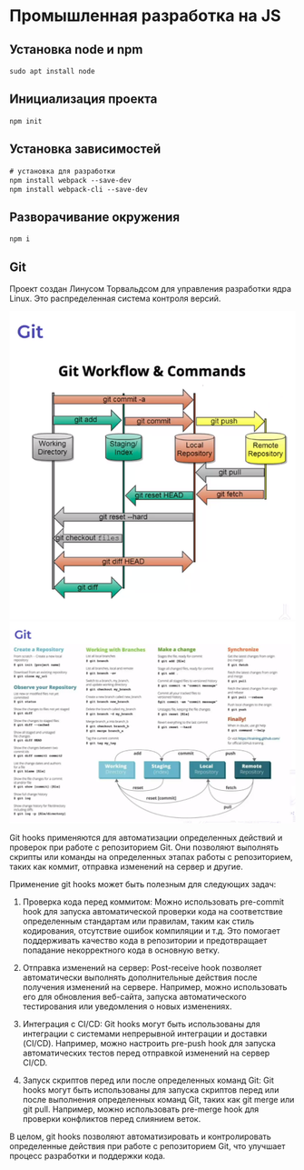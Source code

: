 # Промышленная разработка на JS

## Установка node и npm

```
sudo apt install node
```

## Инициализация проекта

```
npm init
```

## Установка зависимостей

```
# установка для разработки
npm install webpack --save-dev
npm install webpack-cli --save-dev
```

## Разворачивание окружения

```
npm i
```

## Git

Проект создан Линусом Торвальдсом для управления разработки ядра Linux. 
Это распределенная система контроля версий.

![](./img/img0.png)
![](./img/img1.png)

Git hooks применяются для автоматизации определенных действий и проверок при работе с репозиторием Git. Они позволяют выполнять скрипты или команды на определенных этапах работы с репозиторием, таких как коммит, отправка изменений на сервер и другие.

Применение git hooks может быть полезным для следующих задач:

1. Проверка кода перед коммитом: Можно использовать pre-commit hook для запуска автоматической проверки кода на соответствие определенным стандартам или правилам, таким как стиль кодирования, отсутствие ошибок компиляции и т.д. Это помогает поддерживать качество кода в репозитории и предотвращает попадание некорректного кода в основную ветку.

2. Отправка изменений на сервер: Post-receive hook позволяет автоматически выполнять дополнительные действия после получения изменений на сервере. Например, можно использовать его для обновления веб-сайта, запуска автоматического тестирования или уведомления о новых изменениях.

3. Интеграция с CI/CD: Git hooks могут быть использованы для интеграции с системами непрерывной интеграции и доставки (CI/CD). Например, можно настроить pre-push hook для запуска автоматических тестов перед отправкой изменений на сервер CI/CD.

4. Запуск скриптов перед или после определенных команд Git: Git hooks могут быть использованы для запуска скриптов перед или после выполнения определенных команд Git, таких как git merge или git pull. Например, можно использовать pre-merge hook для проверки конфликтов перед слиянием веток.

В целом, git hooks позволяют автоматизировать и контролировать определенные действия при работе с репозиторием Git, что улучшает процесс разработки и поддержки кода.


